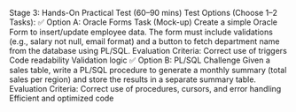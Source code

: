 Stage 3: Hands-On Practical Test (60–90 mins)
Test Options (Choose 1–2 Tasks):
✅ Option A: Oracle Forms Task (Mock-up)
Create a simple Oracle Form to insert/update employee data. The form must include validations (e.g., salary not null, email format) and a button to fetch department name from the database using PL/SQL.
Evaluation Criteria:
Correct use of triggers
Code readability
Validation logic
✅ Option B: PL/SQL Challenge
Given a sales table, write a PL/SQL procedure to generate a monthly summary (total sales per region) and store the results in a separate summary table.
Evaluation Criteria:
Correct use of procedures, cursors, and error handling
Efficient and optimized code
